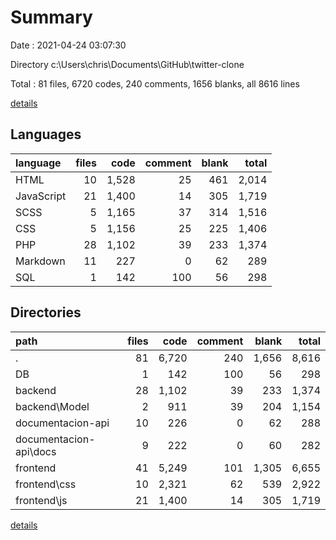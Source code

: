 # Summary

Date : 2021-04-24 03:07:30

Directory c:\Users\chris\Documents\GitHub\twitter-clone

Total : 81 files,  6720 codes, 240 comments, 1656 blanks, all 8616 lines

[details](details.md)

## Languages
| language | files | code | comment | blank | total |
| :--- | ---: | ---: | ---: | ---: | ---: |
| HTML | 10 | 1,528 | 25 | 461 | 2,014 |
| JavaScript | 21 | 1,400 | 14 | 305 | 1,719 |
| SCSS | 5 | 1,165 | 37 | 314 | 1,516 |
| CSS | 5 | 1,156 | 25 | 225 | 1,406 |
| PHP | 28 | 1,102 | 39 | 233 | 1,374 |
| Markdown | 11 | 227 | 0 | 62 | 289 |
| SQL | 1 | 142 | 100 | 56 | 298 |

## Directories
| path | files | code | comment | blank | total |
| :--- | ---: | ---: | ---: | ---: | ---: |
| . | 81 | 6,720 | 240 | 1,656 | 8,616 |
| DB | 1 | 142 | 100 | 56 | 298 |
| backend | 28 | 1,102 | 39 | 233 | 1,374 |
| backend\Model | 2 | 911 | 39 | 204 | 1,154 |
| documentacion-api | 10 | 226 | 0 | 62 | 288 |
| documentacion-api\docs | 9 | 222 | 0 | 60 | 282 |
| frontend | 41 | 5,249 | 101 | 1,305 | 6,655 |
| frontend\css | 10 | 2,321 | 62 | 539 | 2,922 |
| frontend\js | 21 | 1,400 | 14 | 305 | 1,719 |

[details](details.md)